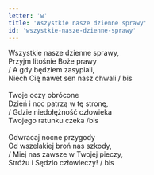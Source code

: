 ```yaml
---
letter: 'w'
title: 'Wszystkie nasze dzienne sprawy'
id: 'wszystkie-nasze-dzienne-sprawy'
---
```


Wszystkie nasze dzienne sprawy,<br/>
Przyjm litośnie Boże prawy<br/>
/ A gdy będziem zasypiali,<br/>
Niech Cię nawet sen nasz chwali / bis<br/>
<br/>
Twoje oczy obrócone<br/>
Dzień i noc patrzą w tę stronę,<br/>
/ Gdzie niedołężność człowieka<br/>
Twojego ratunku czeka /bis<br/>
<br/>
Odwracaj nocne przygody<br/>
Od wszelakiej broń nas szkody,<br/>
/ Miej nas zawsze w Twojej pieczy,<br/>
Stróżu i Sędzio człowieczy! / bis